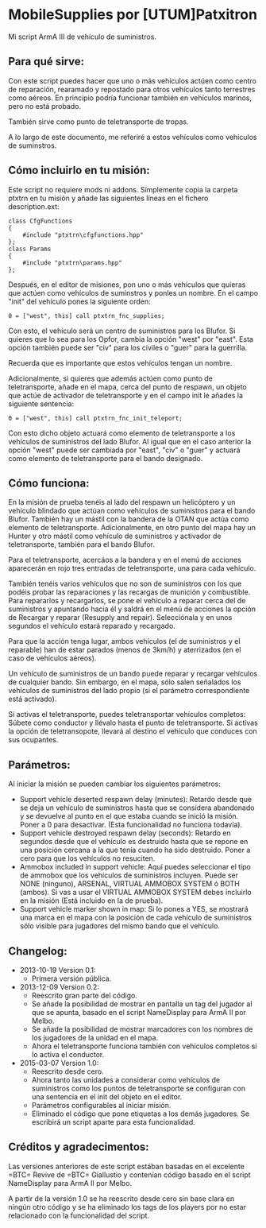 MobileSupplies por [UTUM]Patxitron
==================================

Mi script ArmA III de vehículo de suministros.


Para qué sirve:
---------------

Con este script puedes hacer que uno o más vehículos actúen como
centro de reparación, rearamado y repostado para otros vehículos
tanto terrestres como aéreos. En principio podría funcionar también
en vehículos marinos, pero no está probado.

También sirve como punto de teletransporte de tropas.

A lo largo de este documento, me referiré a estos vehículos como
vehículos de suminstros.


Cómo incluirlo en tu misión:
----------------------------

Este script no requiere mods ni addons. Símplemente copia la carpeta ptxtrn
en tu misión y añade las siguientes líneas en el fichero description.ext:

```
class CfgFunctions
{
	#include "ptxtrn\cfgfunctions.hpp"
};
class Params
{
	#include "ptxtrn\params.hpp"
};

```

Después, en el editor de misiones, pon uno o más vehículos que quieras
que actúen como vehículos de suminstros y ponles un nombre. En el campo "init" del
vehículo pones la siguiente orden:

```
0 = ["west", this] call ptxtrn_fnc_supplies;
```

Con esto, el vehículo será un centro de suministros para los Blufor. Si quieres que
lo sea para los Opfor, cambia la opción "west" por "east". Esta opción también
puede ser "civ" para los civiles o "guer" para la guerrilla.

Recuerda que es importante que estos vehículos tengan un nombre.

Adicionalmente, si quieres que además actúen como punto de teletransporte,
añade en el mapa, cerca del punto de respawn, un objeto que actúe de activador
de teletransporte y en el campo init le añades la siguiente sentencia:

```
0 = ["west", this] call ptxtrn_fnc_init_teleport;
```

Con esto dicho objeto actuará como elemento de teletransporte a los
vehículos de suministros del lado Blufor. Al igual que en el caso anterior
la opción "west" puede ser cambiada por "east", "civ" o "guer" y actuará
como elemento de teletransporte para el bando designado.

Cómo funciona:
--------------

En la misión de prueba tenéis al lado del respawn un helicóptero y un vehículo blindado
que actúan como vehículos de suministros para el bando Blufor. También hay un mástil
con la bandera de la OTAN que actúa como elemento de teletransporte. Adicionalmente,
en otro punto del mapa hay un Hunter y otro mástil como vehículo de suministros y
activador de teletransporte, también para el bando Blufor.

Para el teletransporte, acercáos a la bandera y en el menú de acciones aparecerán en rojo
tres entradas de teletransporte, una para cada vehículo.

También tenéis varios vehículos que no son de suministros con los que podéis probar las
reparaciones y las recargas de munición y combustible. Para repararlos y recargarlos,
se pone el vehículo a reparar cerca del de suministros y apuntando hacia él y saldrá en
el menú de acciones la opción de Recargar y reparar (Resupply and repair). Selecciónala y
en unos segundos el vehículo estará reparado y recargado.

Para que la acción tenga lugar, ambos vehículos (el de suministros y el reparable) han de
estar parados (menos de 3km/h) y aterrizados (en el caso de vehículos aéreos).

Un vehículo de suministros de un bando puede reparar y recargar vehículos de cualquier
bando. Sin embargo, en el mapa, sólo salen señalados los vehículos de suministros del lado
propio (si el parámetro correspondiente está activado).

Si activas el teletransporte, puedes teletransportar vehículos completos: Súbete como
conductor y llévalo hasta el punto de teletransporte. Si activas la opción de teletransopote,
llevará al destino el vehículo que conduces con sus ocupantes.

Parámetros:
-----------
Al iniciar la misión se pueden cambiar los siguientes parámetros:

* Support vehicle deserted respawn delay (minutes): Retardo desde que se deja un
vehículo de suministros hasta que se considera abandonado y se devuelve al punto
en el que estaba cuando se inició la misión. Poner a 0 para desactivar. (Esta
funcionalidad no funciona todavía).
* Support vehicle destroyed respawn delay (seconds): Retardo en segundos desde que
el vehículo es destruido hasta que se repone en una posición cercana a la que
tenía cuando ha sido destruido. Poner a cero para que los vehículos no resuciten.
* Ammobox included in support vehicle: Aquí puedes seleccionar el tipo de ammobox
que los vehículos de suministros incluyen. Puede ser NONE (ninguno), ARSENAL,
VIRTUAL AMMOBOX SYSTEM ó BOTH (ambos). Si vas a usar el VIRTUAL AMMOBOX SYSTEM
debes incluirlo en la misión (Está incluido en la de prueba).
* Support vehicle marker shown in map: Si lo pones a YES, se mostrará una marca
en el mapa con la posición de cada vehículo de suministros sólo visible para
jugadores del mismo bando que el vehículo.

Changelog:
----------

* 2013-10-19 Version 0.1:
	* Primera versión pública.
* 2013-12-09 Version 0.2:
	* Reescrito gran parte del código.
	* Se añade la posibilidad de mostrar en pantalla un tag del jugador al que se apunta, basado en el script NameDisplay para ArmA II por Melbo.
	* Se añade la posibilidad de mostrar marcadores con los nombres de los jugadores de la unidad en el mapa.
	* Ahora el teletransporte funciona también con vehículos completos si lo activa el conductor.
* 2015-03-07 Version 1.0:
	* Reescrito desde cero.
	* Ahora tanto las unidades a considerar como vehículos de suministros como los puntos de teletransporte se configuran con una sentencia en el init del objeto en el editor.
	* Parámetros configurables al iniciar misión.
	* Eliminado el código que pone etiquetas a los demás jugadores. Se escribirá un script aparte para esta funcionalidad.

Créditos y agradecimentos:
--------------------------

Las versiones anteriores de este script estában basadas en el excelente =BTC= Revive
de =BTC= Giallustio y contenían código basado en el script NameDisplay para ArmA II por Melbo.

A partir de la versión 1.0 se ha reescrito desde cero sin base clara en ningún otro
código y se ha eliminado los tags de los players por no estar relacionado con la
funcionalidad del script.
